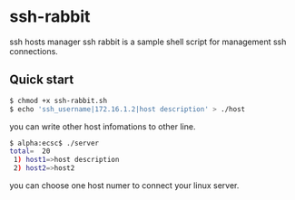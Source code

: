# ssh-rabbit
ssh hosts manager
ssh rabbit is a sample shell script for management ssh connections.
## Quick start

``` sh
$ chmod +x ssh-rabbit.sh 
$ echo 'ssh_username|172.16.1.2|host description' > ./host
```
you can write other host infomations to other line.
``` sh
$ alpha:ecsc$ ./server 
total=  20
 1) host1=>host description
 2) host2=>host2
```
you can choose one host numer to connect your linux server.
